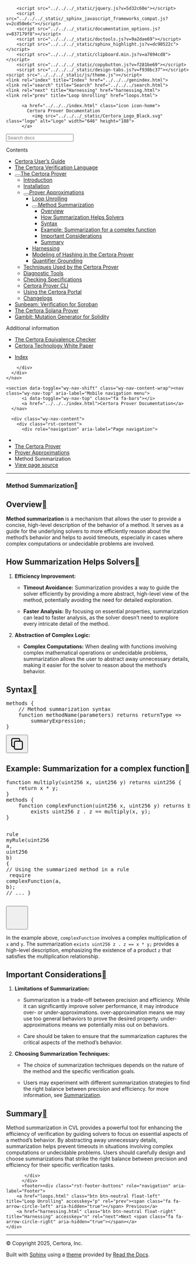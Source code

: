 <!DOCTYPE html><html class="writer-html5" lang="en" data-content_root="../../../"><head>
  <meta charset="utf-8"><meta name="viewport" content="width=device-width, initial-scale=1">

  <meta name="viewport" content="width=device-width, initial-scale=1.0">
  <title>Method Summarization — Certora Prover Documentation 0.0 documentation</title>
      <link rel="stylesheet" type="text/css" href="../../../_static/pygments.css?v=80d5e7a1">
      <link rel="stylesheet" type="text/css" href="../../../_static/css/theme.css?v=19f00094">
      <link rel="stylesheet" type="text/css" href="../../../_static/copybutton.css?v=76b2166b">
      <link rel="stylesheet" type="text/css" href="../../../_static/custom.css?v=098d337b">
      <link rel="stylesheet" type="text/css" href="../../../_static/sphinx-design.min.css?v=87e54e7c">

  
  <!--[if lt IE 9]>
    <script src="../../../_static/js/html5shiv.min.js"></script>
  <![endif]-->
  
        <script src="../../../_static/jquery.js?v=5d32c60e"></script>
        <script src="../../../_static/_sphinx_javascript_frameworks_compat.js?v=2cd50e6c"></script>
        <script src="../../../_static/documentation_options.js?v=837179f8"></script>
        <script src="../../../_static/doctools.js?v=9a2dae69"></script>
        <script src="../../../_static/sphinx_highlight.js?v=dc90522c"></script>
        <script src="../../../_static/clipboard.min.js?v=a7894cd8"></script>
        <script src="../../../_static/copybutton.js?v=f281be69"></script>
        <script src="../../../_static/design-tabs.js?v=f930bc37"></script>
    <script src="../../../_static/js/theme.js"></script>
    <link rel="index" title="Index" href="../../../genindex.html">
    <link rel="search" title="Search" href="../../../search.html">
    <link rel="next" title="Harnessing" href="harnessing.html">
    <link rel="prev" title="Loop Unrolling" href="loops.html"> 
</head>

<body class="wy-body-for-nav"> 
  <div class="wy-grid-for-nav">
    <nav data-toggle="wy-nav-shift" class="wy-nav-side">
      <div class="wy-side-scroll">
        <div class="wy-side-nav-search">

          
          
          <a href="../../../index.html" class="icon icon-home">
            Certora Prover Documentation
              <img src="../../../_static/Certora_Logo_Black.svg" class="logo" alt="Logo" width="646" height="188">
          </a>
<div role="search">
  <form id="rtd-search-form" class="wy-form" action="../../../search.html" method="get">
    <input type="text" name="q" placeholder="Search docs" aria-label="Search docs">
    <input type="hidden" name="check_keywords" value="yes">
    <input type="hidden" name="area" value="default">
  </form>
</div>
        </div><div class="wy-menu wy-menu-vertical" data-spy="affix" role="navigation" aria-label="Navigation menu">
              <p class="caption" role="heading"><span class="caption-text">Contents</span></p>
<ul class="current" aria-expanded="true">
<li class="toctree-l1"><a class="reference internal" href="../../user-guide/index.html">Certora User’s Guide</a></li>
<li class="toctree-l1"><a class="reference internal" href="../../cvl/index.html">The Certora Verification Language</a></li>
<li class="toctree-l1 current" aria-expanded="true"><a class="reference internal" href="../index.html"><button class="toctree-expand" title="Open/close menu"></button>The Certora Prover</a><ul class="" aria-expanded="false">
<li class="toctree-l2"><a class="reference internal" href="../intro.html">Introduction</a></li>
<li class="toctree-l2"><a class="reference internal" href="../../user-guide/install.html">Installation</a></li>
<li class="toctree-l2 current" aria-expanded="true"><a class="reference internal" href="index.html"><button class="toctree-expand" title="Open/close menu"></button>Prover Approximations</a><ul class="" aria-expanded="false">
<li class="toctree-l3"><a class="reference internal" href="loops.html">Loop Unrolling</a></li>
<li class="toctree-l3 current" aria-expanded="true"><a class="reference internal current" href="#" aria-expanded="true"><button class="toctree-expand" title="Open/close menu"></button>Method Summarization</a><ul>
<li class="toctree-l4"><a class="reference internal" href="#overview">Overview</a></li>
<li class="toctree-l4"><a class="reference internal" href="#how-summarization-helps-solvers">How Summarization Helps Solvers</a></li>
<li class="toctree-l4"><a class="reference internal" href="#syntax">Syntax</a></li>
<li class="toctree-l4"><a class="reference internal" href="#example-summarization-for-a-complex-function">Example: Summarization for a complex function</a></li>
<li class="toctree-l4"><a class="reference internal" href="#important-considerations">Important Considerations</a></li>
<li class="toctree-l4"><a class="reference internal" href="#summary">Summary</a></li>
</ul>
</li>
<li class="toctree-l3"><a class="reference internal" href="harnessing.html">Harnessing</a></li>
<li class="toctree-l3"><a class="reference internal" href="hashing.html">Modeling of Hashing in the Certora Prover</a></li>
<li class="toctree-l3"><a class="reference internal" href="grounding.html">Quantifier Grounding</a></li>
</ul>
</li>
<li class="toctree-l2"><a class="reference internal" href="../techniques/index.html">Techniques Used by the Certora Prover</a></li>
<li class="toctree-l2"><a class="reference internal" href="../diagnosis/index.html">Diagnostic Tools</a></li>
<li class="toctree-l2"><a class="reference internal" href="../checking/index.html">Checking Specifications</a></li>
<li class="toctree-l2"><a class="reference internal" href="../cli/index.html">Certora Prover CLI</a></li>
<li class="toctree-l2"><a class="reference internal" href="../portal/using.html">Using the Certora Portal</a></li>
<li class="toctree-l2"><a class="reference internal" href="../changelog/index.html">Changelogs</a></li>
</ul>
</li>
<li class="toctree-l1"><a class="reference internal" href="../../sunbeam/index.html">Sunbeam: Verification for Soroban</a></li>
<li class="toctree-l1"><a class="reference internal" href="../../solana/index.html">The Certora Solana Prover</a></li>
<li class="toctree-l1"><a class="reference internal" href="../../gambit/index.html">Gambit: Mutation Generator for Solidity</a></li>
</ul>
<p class="caption" role="heading"><span class="caption-text">Additional information</span></p>
<ul>
<li class="toctree-l1"><a class="reference internal" href="../../equiv-check/index.html">The Certora Equivalence Checker</a></li>
<li class="toctree-l1"><a class="reference internal" href="../../whitepaper/index.html">Certora Technology White Paper</a></li>
</ul>
<ul>
<li class="toctree-l1"><a class="reference internal" href="../../../genindex.html">Index</a></li>
</ul>

        </div>
      </div>
    </nav>

    <section data-toggle="wy-nav-shift" class="wy-nav-content-wrap"><nav class="wy-nav-top" aria-label="Mobile navigation menu">
          <i data-toggle="wy-nav-top" class="fa fa-bars"></i>
          <a href="../../../index.html">Certora Prover Documentation</a>
      </nav>

      <div class="wy-nav-content">
        <div class="rst-content">
          <div role="navigation" aria-label="Page navigation">
  <ul class="wy-breadcrumbs">
      <li><a href="../../../index.html" class="icon icon-home" aria-label="Home"></a></li>
          <li class="breadcrumb-item"><a href="../index.html">The Certora Prover</a></li>
          <li class="breadcrumb-item"><a href="index.html">Prover Approximations</a></li>
      <li class="breadcrumb-item active">Method Summarization</li>
      <li class="wy-breadcrumbs-aside">
            <a href="../../../_sources/docs/prover/approx/summarization.md.txt" rel="nofollow"> View page source</a>
      </li>
  </ul>
  <hr>
</div>
          <div role="main" class="document" itemscope="itemscope" itemtype="http://schema.org/Article">
           <div itemprop="articleBody">
             
  <section id="method-summarization">
<h1>Method Summarization<a class="headerlink" href="#method-summarization" title="Link to this heading"></a></h1>
<section id="overview">
<h2>Overview<a class="headerlink" href="#overview" title="Link to this heading"></a></h2>
<p><strong>Method summarization</strong> is a mechanism that allows the user to provide a concise, high-level description of the behavior of a method. It serves as a guide for the underlying solvers to more efficiently reason about the method’s behavior and helps to avoid timeouts, especially in cases where complex computations or undecidable problems are involved.</p>
</section>
<section id="how-summarization-helps-solvers">
<h2>How Summarization Helps Solvers<a class="headerlink" href="#how-summarization-helps-solvers" title="Link to this heading"></a></h2>
<ol class="arabic simple">
<li><p><strong>Efficiency Improvement:</strong></p>
<ul class="simple">
<li><p><strong>Timeout Avoidance:</strong> Summarization provides a way to guide the solver efficiently by providing a more abstract, high-level view of the method, potentially avoiding the need for detailed exploration.</p></li>
<li><p><strong>Faster Analysis:</strong> By focusing on essential properties, summarization can lead to faster analysis, as the solver doesn’t need to explore every intricate detail of the method.</p></li>
</ul>
</li>
<li><p><strong>Abstraction of Complex Logic:</strong></p>
<ul class="simple">
<li><p><strong>Complex Computations:</strong> When dealing with functions involving complex mathematical operations or undecidable problems, summarization allows the user to abstract away unnecessary details, making it easier for the solver to reason about the method’s behavior.</p></li>
</ul>
</li>
</ol>
</section>
<section id="syntax">
<h2>Syntax<a class="headerlink" href="#syntax" title="Link to this heading"></a></h2>
<div class="highlight-cvl notranslate"><div class="highlight"><pre id="codecell0"><span></span><span class="kr">methods</span><span class="w"> </span><span class="p">{</span>
<span class="w">    </span><span class="c1">// Method summarization syntax</span>
<span class="w">    </span><span class="kd">function</span><span class="w"> </span><span class="nf">methodName</span><span class="p">(</span>parameters<span class="p">)</span><span class="w"> </span><span class="kr">returns</span><span class="w"> </span>returnType<span class="w"> </span><span class="kp">=&gt;</span>
<span class="w">        </span><span class="nf">summaryExpression</span><span class="p">;</span>
<span class="p">}</span>
</pre><button class="copybtn o-tooltip--left" data-tooltip="Copy" data-clipboard-target="#codecell0">
      <svg xmlns="http://www.w3.org/2000/svg" class="icon icon-tabler icon-tabler-copy" width="44" height="44" viewBox="0 0 24 24" stroke-width="1.5" stroke="#000000" fill="none" stroke-linecap="round" stroke-linejoin="round">
  <title>Copy to clipboard</title>
  <path stroke="none" d="M0 0h24v24H0z" fill="none"></path>
  <rect x="8" y="8" width="12" height="12" rx="2"></rect>
  <path d="M16 8v-2a2 2 0 0 0 -2 -2h-8a2 2 0 0 0 -2 2v8a2 2 0 0 0 2 2h2"></path>
</svg>
    </button></div>
</div>
</section>
<section id="example-summarization-for-a-complex-function">
<h2>Example: Summarization for a complex function<a class="headerlink" href="#example-summarization-for-a-complex-function" title="Link to this heading"></a></h2>
<div class="highlight-cvl notranslate"><div class="highlight"><pre id="codecell1"><span></span><span class="kt">function</span><span class="w"> </span><span class="nf">multiply</span><span class="p">(</span><span class="kt">uint256</span><span class="w"> </span>x<span class="p">,</span><span class="w"> </span><span class="kt">uint256</span><span class="w"> </span>y<span class="p">)</span><span class="w"> </span><span class="kr">returns</span><span class="w"> </span><span class="kt">uint256</span><span class="w"> </span><span class="p">{</span>
<span class="w">    </span><span class="kr">return</span><span class="w"> </span>x<span class="w"> </span><span class="o">*</span><span class="w"> </span>y<span class="p">;</span>
<span class="p">}</span>
<span class="kr">methods</span><span class="w"> </span><span class="p">{</span>
<span class="w">    </span><span class="kd">function</span><span class="w"> </span><span class="nf">complexFunction</span><span class="p">(</span><span class="kt">uint256</span><span class="w"> </span>x<span class="p">,</span><span class="w"> </span><span class="kt">uint256</span><span class="w"> </span>y<span class="p">)</span><span class="w"> </span><span class="kr">returns</span><span class="w"> </span><span class="kt">bool</span><span class="w"> </span><span class="kp">=&gt;</span>
<span class="w">        </span><span class="nf">exists</span><span class="w"> </span><span class="kt">uint256</span><span class="w"> </span>z<span class="w"> </span><span class="p">.</span><span class="w"> </span>z<span class="w"> </span><span class="o">==</span><span class="w"> </span>multiply<span class="p">(</span>x<span class="p">,</span><span class="w"> </span>y<span class="p">);</span>
<span class="p">}</span>

<span class="k">rule</span><span class="w"> </span><span class="nc">myRule</span><span class="p">(</span><span class="kt">uint256</span><span class="w"> </span>a<span class="p">,</span><span class="w"> </span><span class="kt">uint256</span><span class="w"> </span>b<span class="p">)</span><span class="w"> </span><span class="p">{</span>
<span class="w">    </span><span class="c1">// Using the summarized method in a rule</span>
<span class="w">    </span><span class="kr">require</span><span class="w"> </span>complexFunction<span class="p">(</span>a<span class="p">,</span><span class="w"> </span>b<span class="p">);</span>
<span class="w">    </span><span class="c1">// ...</span>
<span class="p">}</span>
</pre><button class="copybtn o-tooltip--left" data-tooltip="Copy" data-clipboard-target="#codecell1">
      <svg xmlns="http://www.w3.org/2000/svg" class="icon icon-tabler icon-tabler-copy" width="44" height="44" viewBox="0 0 24 24" stroke-width="1.5" stroke="#000000" fill="none" stroke-linecap="round" stroke-linejoin="round">
  <title>Copy to clipboard</title>
  <path stroke="none" d="M0 0h24v24H0z" fill="none"></path>
  <rect x="8" y="8" width="12" height="12" rx="2"></rect>
  <path d="M16 8v-2a2 2 0 0 0 -2 -2h-8a2 2 0 0 0 -2 2v8a2 2 0 0 0 2 2h2"></path>
</svg>
    </button></div>
</div>
<p>In the example above, <code class="docutils literal notranslate"><span class="pre">complexFunction</span></code> involves a complex multiplication of <code class="docutils literal notranslate"><span class="pre">x</span></code> and <code class="docutils literal notranslate"><span class="pre">y</span></code>. The summarization <code class="docutils literal notranslate"><span class="pre">exists</span> <span class="pre">uint256</span> <span class="pre">z</span> <span class="pre">.</span> <span class="pre">z</span> <span class="pre">==</span> <span class="pre">x</span> <span class="pre">*</span> <span class="pre">y;</span></code> provides a high-level description, emphasizing the existence of a product <code class="docutils literal notranslate"><span class="pre">z</span></code> that satisfies the multiplication relationship.</p>
</section>
<section id="important-considerations">
<h2>Important Considerations<a class="headerlink" href="#important-considerations" title="Link to this heading"></a></h2>
<ol class="arabic simple">
<li><p><strong>Limitations of Summarization:</strong></p>
<ul class="simple">
<li><p>Summarization is a trade-off between precision and efficiency. While it can significantly improve solver performance, it may introduce over- or under-approximations. over-approximation means we may use too general behaviors to prove the desired property. under-approximations means we potentially miss out on behaviors.</p></li>
<li><p>Care should be taken to ensure that the summarization captures the critical aspects of the method’s behavior.</p></li>
</ul>
</li>
<li><p><strong>Choosing Summarization Techniques:</strong></p>
<ul class="simple">
<li><p>The choice of summarization techniques depends on the nature of the method and the specific verification goals.</p></li>
<li><p>Users may experiment with different summarization strategies to find the right balance between precision and efficiency.
for more information, see <a class="reference internal" href="../../cvl/methods.html"><span class="std std-doc">Summarization</span></a>.</p></li>
</ul>
</li>
</ol>
</section>
<section id="summary">
<h2>Summary<a class="headerlink" href="#summary" title="Link to this heading"></a></h2>
<p>Method summarization in CVL provides a powerful tool for enhancing the efficiency of verification by guiding solvers to focus on essential aspects of a method’s behavior. By abstracting away unnecessary details, summarization helps prevent timeouts in situations involving complex computations or undecidable problems. Users should carefully design and choose summarizations that strike the right balance between precision and efficiency for their specific verification tasks.</p>
</section>
</section>


           </div>
          </div>
          <footer><div class="rst-footer-buttons" role="navigation" aria-label="Footer">
        <a href="loops.html" class="btn btn-neutral float-left" title="Loop Unrolling" accesskey="p" rel="prev"><span class="fa fa-arrow-circle-left" aria-hidden="true"></span> Previous</a>
        <a href="harnessing.html" class="btn btn-neutral float-right" title="Harnessing" accesskey="n" rel="next">Next <span class="fa fa-arrow-circle-right" aria-hidden="true"></span></a>
    </div>

  <hr>

  <div role="contentinfo">
    <p>© Copyright 2025, Certora, Inc.</p>
  </div>

  Built with <a href="https://www.sphinx-doc.org/">Sphinx</a> using a
    <a href="https://github.com/readthedocs/sphinx_rtd_theme">theme</a>
    provided by <a href="https://readthedocs.org">Read the Docs</a>.
   

</footer>
        </div>
      </div>
    </section>
  </div>
  <script>
      jQuery(function () {
          SphinxRtdTheme.Navigation.enable(true);
      });
  </script> 


</body></html>